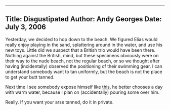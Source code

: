 -----
Title:  Disgustipated
Author: Andy Georges
Date: July 3, 2006
-----







Yesterday, we decided to hop down to the beach. We figured Elias would
really enjoy playing in the sand, splattering around in the water, and
use his new toys. Little did we suspect that a British trio would have
been there. Nothing against the British, mind, but these specimens
obviously were on their way to the nude beach, not the regular beach, or
so we thought after having (incidentally) observed the positioning of
their swimming gear. I can understand somebody want to tan uniformly,
but the beach is not the place to get your butt tanned.


Next time I see somebody expose himself like
[this](http://www.flickr.com/photos/itkovian/180511122/), he better
chooses a day with warm water, because I plan on (accidentally) pouring
some over him.


Really. If you want your arse tanned, do it in private.




